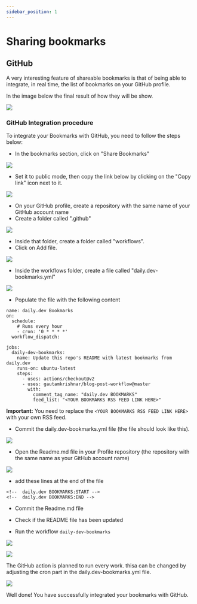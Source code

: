 ```yaml
---
sidebar_position: 1
---
```


# Sharing bookmarks

## GitHub

A very interesting feature of shareable bookmarks is that of being able to integrate, in real time, the list of bookmarks on your GitHub profile. 

In the image below the final result of how they will be show.

![](https://daily-now-res.cloudinary.com/image/upload/v1644219700/docs/bookmarksGithub12.png)

### GitHub Integration procedure

To integrate your Bookmarks with GitHub, you need to follow the steps below:

- In the bookmarks section, click on "Share Bookmarks"

![](https://daily-now-res.cloudinary.com/image/upload/v1644219700/docs/bookmarksGithub1.png)

- Set it to public mode, then copy the link below by clicking on the "Copy link" icon next to it.

![](https://daily-now-res.cloudinary.com/image/upload/v1644219700/docs/bookmarksGithub2.png)

- On your GitHub profile, create a repository with the same name of your GitHub account name
- Create a folder called ".github"

![](https://daily-now-res.cloudinary.com/image/upload/v1644219700/docs/bookmarksGithub3.png)

- Inside that folder, create a folder called "workflows". 
- Click on Add file.

![](https://daily-now-res.cloudinary.com/image/upload/v1644219700/docs/bookmarksGithub4.png)


- Inside the workflows folder, create a file called "daily.dev-bookmarks.yml"

![](https://daily-now-res.cloudinary.com/image/upload/v1644219700/docs/bookmarksGithub5.png)


- Populate the file with the following content
```
name: daily.dev Bookmarks
on:
  schedule:
    # Runs every hour
    - cron: '0 * * * *'
  workflow_dispatch:

jobs:
  daily-dev-bookmarks:
    name: Update this repo's README with latest bookmarks from daily.dev
    runs-on: ubuntu-latest
    steps:
      - uses: actions/checkout@v2
      - uses: gautamkrishnar/blog-post-workflow@master
        with:
          comment_tag_name: "daily.dev BOOKMARKS"
          feed_list: "<YOUR BOOKMARKS RSS FEED LINK HERE>"
```
**Important:** You need to replace the `<YOUR BOOKMARKS RSS FEED LINK HERE>` with your own RSS feed.

- Commit the daily.dev-bookmarks.yml file (the file should look like this).

![](https://daily-now-res.cloudinary.com/image/upload/v1644219700/docs/bookmarksGithub6.png)

- Open the Readme.md file in your Profile repository (the repository with the same name as your GitHub account name)

![](https://daily-now-res.cloudinary.com/image/upload/v1644219700/docs/bookmarksGithub7.png)

- add these lines at the end of the file
```
<!--  daily.dev BOOKMARKS:START -->
<!--  daily.dev BOOKMARKS:END -->
```
- Commit the Readme.md file
- Check if the README file has been updated

- Run the workflow  `daily-dev-bookmarks`

![](https://daily-now-res.cloudinary.com/image/upload/v1644219700/docs/bookmarksGithub9.png)

![](https://daily-now-res.cloudinary.com/image/upload/v1644219700/docs/bookmarksGithub11.png)


The GitHub action is planned to run every work. thisa can be changed by adjusting the cron part in the daily.dev-bookmarks.yml file.

![](https://daily-now-res.cloudinary.com/image/upload/v1644219700/docs/bookmarksGithub12.png)

Well done! You have successfully integrated your bookmarks with GitHub.
